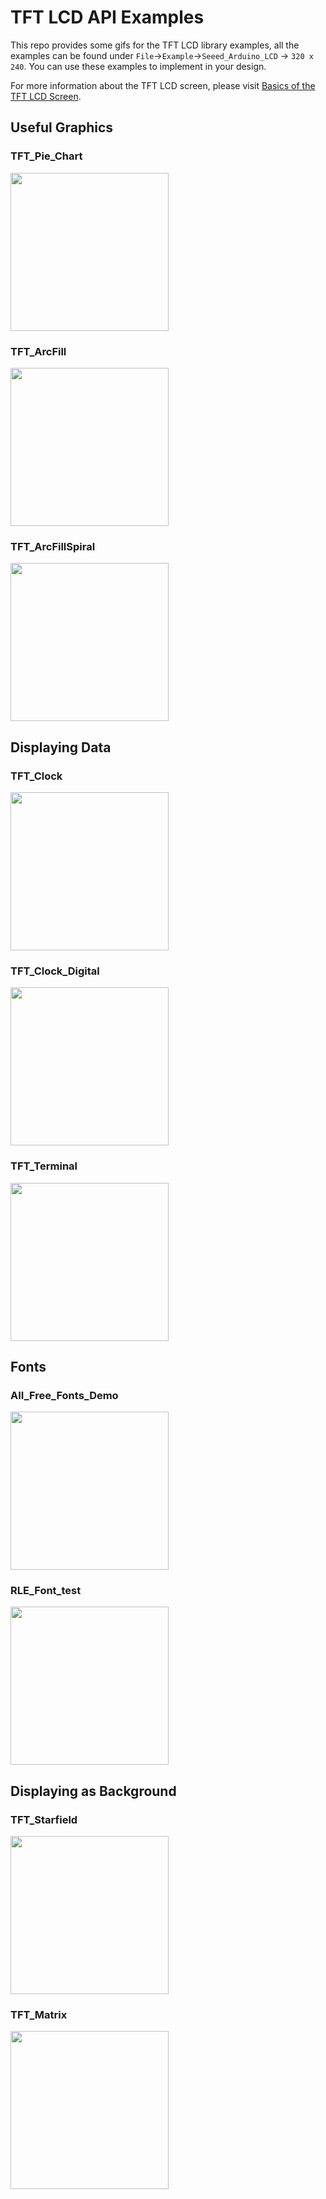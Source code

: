 # TFT LCD API Examples

This repo provides some gifs for the TFT LCD library examples, all the examples can be found under `File`->`Example`->`Seeed_Arduino_LCD` -> `320 x 240`.  You can use these examples to implement in your design.

For more information about the TFT LCD screen, please visit [Basics of the TFT LCD Screen](https://wiki.seeedstudio.com/Wio-Terminal-LCD-Basic/).

## Useful Graphics

### TFT_Pie_Chart

<div align=left><img width = 253 src="https://files.seeedstudio.com/wiki/Wio-Terminal/img/IMG_0129.2019-12-03%2014_10_15.gif"/></div>

### TFT_ArcFill

<div align=left><img width = 253 src="https://files.seeedstudio.com/wiki/Wio-Terminal/img/IMG_0131.2019-12-03%2014_18_05.gif"/></div>

### TFT_ArcFillSpiral

<div align=left><img width = 253 src="https://files.seeedstudio.com/wiki/Wio-Terminal/img/IMG_0132.2019-12-03%2014_27_24.gif"/></div>

## Displaying Data

### TFT_Clock

<div align=left><img width = 253 src="https://files.seeedstudio.com/wiki/Wio-Terminal/img/IMG_0133.2019-12-03%2014_37_47.gif"/></div>

### TFT_Clock_Digital

<div align=left><img width = 253 src="https://files.seeedstudio.com/wiki/Wio-Terminal/img/IMG_0138.2019-12-03%2014_48_38.gif"/></div>

### TFT_Terminal

<div align=left><img width = 253 src="https://files.seeedstudio.com/wiki/Wio-Terminal/img/IMG_0136.2019-12-03%2014_45_13.gif"/></div>

## Fonts

### AII_Free_Fonts_Demo

<div align=left><img width = 253 src="https://files.seeedstudio.com/wiki/Wio-Terminal/img/IMG_0143.2019-12-03%2015_15_06.gif"/></div>

### RLE_Font_test

<div align=left><img width = 253 src="https://files.seeedstudio.com/wiki/Wio-Terminal/img/IMG_0145.2019-12-03%2015_17_11.gif"/></div>

## Displaying as Background

### TFT_Starfield

<div align=left><img width = 253 src="https://files.seeedstudio.com/wiki/Wio-Terminal/img/IMG_0147.2019-12-03%2016_59_07.gif"/></div>

### TFT_Matrix

<div align=left><img width = 253 src="https://files.seeedstudio.com/wiki/Wio-Terminal/img/IMG_0141.2019-12-03%2014_57_30.gif"/></div>
